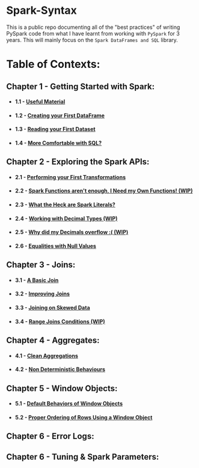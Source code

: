 # Spark-Syntax

This is a public repo documenting all of the "best practices" of writing PySpark code from what I have learnt from working with `PySpark` for 3 years. This will mainly focus on the `Spark DataFrames and SQL` library.

# Table of Contexts:

## Chapter 1 - Getting Started with Spark:
* #### 1.1 - [Useful Material](https://github.com/ericxiao251/spark-syntax/blob/master/src/Chapter%201%20-%20Basics/Section%201%20-%20Useful%20Material.md)
* #### 1.2 - [Creating your First DataFrame]()
* #### 1.3 - [Reading your First Dataset](https://github.com/ericxiao251/spark-syntax/blob/master/src/Chapter%201%20-%20Basics/Section%203%20-%20Reading%20your%20First%20Dataset.ipynb)
* #### 1.4 - [More Comfortable with SQL?](https://github.com/ericxiao251/spark-syntax/blob/master/src/Chapter%201%20-%20Basics/Section%204%20-%20More%20Comfortable%20with%20SQL%3F.ipynb)

## Chapter 2 - Exploring the Spark APIs:
* #### 2.1 - [Performing your First Transformations](https://github.com/ericxiao251/spark-syntax/blob/master/src/Chapter%201%20-%20Basics/Section%203%20-%20Performing%20your%20First%20Transformations.ipynb)
* #### 2.2 - [Spark Functions aren't enough, I Need my Own Functions! (WIP)]()
* #### 2.3 - [What the Heck are Spark Literals?](https://github.com/ericxiao251/spark-syntax/blob/master/src/Chapter%202%20-%20Exploring%20the%20Spark%20APIs/Section%203%20-%20What%20the%20Heck%20are%20Spark%20Literals%3F.ipynb)
* #### 2.4 - [Working with Decimal Types (WIP)]()
* #### 2.5 - [Why did my Decimals overflow :( (WIP)]()
* #### 2.6 - [Equalities with Null Values](https://github.com/ericxiao251/spark-syntax/blob/master/src/Chapter%202%20-%20Exploring%20the%20Spark%20APIs/Section%206%20-%20Equalities%20with%20Null%20Values.ipynb)

## Chapter 3 - Joins:
* #### 3.1 - [A Basic Join](https://github.com/ericxiao251/spark-syntax/blob/master/src/Chapter%203%20-%20Joins/Section%201%20-%20A%20Basic%20Join.ipynb)
* #### 3.2 - [Improving Joins](https://github.com/ericxiao251/spark-syntax/blob/master/src/Chapter%203%20-%20Joins/Section%202%20-%20Imporving%20Joins.ipynb)
* #### 3.3 - [Joining on Skewed Data](https://github.com/ericxiao251/spark-syntax/blob/master/src/Chapter%203%20-%20Joins/Section%203%20-%20Joins%20on%20Skewed%20Data.ipynb)
* #### 3.4 - [Range Joins Conditions (WIP)](https://github.com/ericxiao251/spark-syntax/blob/master/src/Chapter%203%20-%20Joins/Section%204%20-%20Range%20Join%20Conditions%20%5BTODO%5D.ipynb)

## Chapter 4 - Aggregates:
* #### 4.1 - [Clean Aggregations](https://github.com/ericxiao251/spark-syntax/blob/master/src/Chapter%204%20-%20Aggregates/Section%201%20-%20Clean%20Aggregations.ipynb)
* #### 4.2 - [Non Deterministic Behaviours](https://github.com/ericxiao251/spark-syntax/blob/master/src/Chapter%204%20-%20Aggregates/Section%202%20-%20Non%20Deterministic%20Behaviours.ipynb)

## Chapter 5 - Window Objects:
* #### 5.1 - [Default Behaviors of Window Objects](https://github.com/ericxiao251/spark-syntax/blob/master/src/Chapter%205%20-%20Window%20Objects/Section%201%20-%20Default%20Behaviours%20of%20OrderBy%20on%20a%20Window%20Object.ipynb)
* #### 5.2 - [Proper Ordering of Rows Using a Window Object](https://github.com/ericxiao251/spark-syntax/blob/master/src/Chapter%205%20-%20Aggregates/Section%202%20-%20High%20Frequency%20Data.ipynb)

## Chapter 6 - Error Logs:

## Chapter 6 - Tuning & Spark Parameters:
